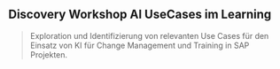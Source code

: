 ## Discovery Workshop AI UseCases im Learning

> Exploration und Identifizierung  von relevanten Use Cases für den Einsatz von KI für Change Management und Training in SAP Projekten.